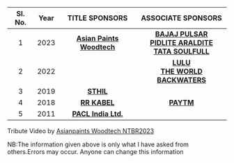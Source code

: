 
| Sl. No.| Year|TITLE SPONSORS|ASSOCIATE SPONSORS
| :-------------: |:-------------:| :-----:| :-----:| 
1 | 2023 |   **[Asian Paints Woodtech](https://www.asianpaints.com/)**  | **[BAJAJ PULSAR](https://www.bajajauto.com/bikes/pulsar)**<br />**[PIDLITE ARALDITE](https://pidilite.com/)**<br />**[TATA SOULFULL](https://www.soulfull.co.in/)**
2 |    2022   |  | **[LULU](https://www.lulugroupinternational.com/)**<br />**[THE WORLD BACKWATERS](http://www.theworldbackwaters.in/)**
3 |    2019   | **[STHIL](https://www.stihl.in/)** | 
4 |    2018   |**[RR  KABEL](https://www.rrkabel.com/)**| **[PAYTM](https://paytm.com/)** |
5 |    2011   |**[PACL India Ltd.](https://www.paclltd.com/)**|


Tribute Video by [Asianpaints Woodtech NTBR2023](https://youtu.be/BUN9S-lBvLg)



NB:The information given above is only what I have asked from others.Errors may occur. Anyone can change this information

